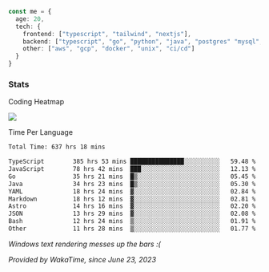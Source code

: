 ```ts
const me = {
  age: 20,
  tech: {
    frontend: ["typescript", "tailwind", "nextjs"],
    backend: ["typescript", "go", "python", "java", "postgres" "mysql", "redis"],
    other: ["aws", "gcp", "docker", "unix", "ci/cd"]
  }
}
```
### Stats

Coding Heatmap
 
<img src="https://wakatime.com/share/@dickey/75a000eb-7254-4d1a-890a-ae386a589cf1.svg"></img>
 
Time Per Language

<!--START_SECTION:waka-->

```txt
Total Time: 637 hrs 18 mins

TypeScript        385 hrs 53 mins ███████████████░░░░░░░░░░   59.48 %
JavaScript        78 hrs 42 mins  ███░░░░░░░░░░░░░░░░░░░░░░   12.13 %
Go                35 hrs 21 mins  █▒░░░░░░░░░░░░░░░░░░░░░░░   05.45 %
Java              34 hrs 23 mins  █▒░░░░░░░░░░░░░░░░░░░░░░░   05.30 %
YAML              18 hrs 24 mins  ▓░░░░░░░░░░░░░░░░░░░░░░░░   02.84 %
Markdown          18 hrs 12 mins  ▓░░░░░░░░░░░░░░░░░░░░░░░░   02.81 %
Astro             14 hrs 16 mins  ▓░░░░░░░░░░░░░░░░░░░░░░░░   02.20 %
JSON              13 hrs 29 mins  ▓░░░░░░░░░░░░░░░░░░░░░░░░   02.08 %
Bash              12 hrs 24 mins  ▒░░░░░░░░░░░░░░░░░░░░░░░░   01.91 %
Other             11 hrs 28 mins  ▒░░░░░░░░░░░░░░░░░░░░░░░░   01.77 %
```

<!--END_SECTION:waka-->

*Windows text rendering messes up the bars :(*

*Provided by WakaTime, since June 23, 2023*

